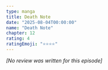 ```yaml
---
type: manga
title: Death Note
date: "2025-08-04T00:00:00"
name: "Death Note"
chapter: 12
rating: 4
ratingEmoji: "⭐️⭐️⭐️⭐️"
---
```


_[No review was written for this episode]_